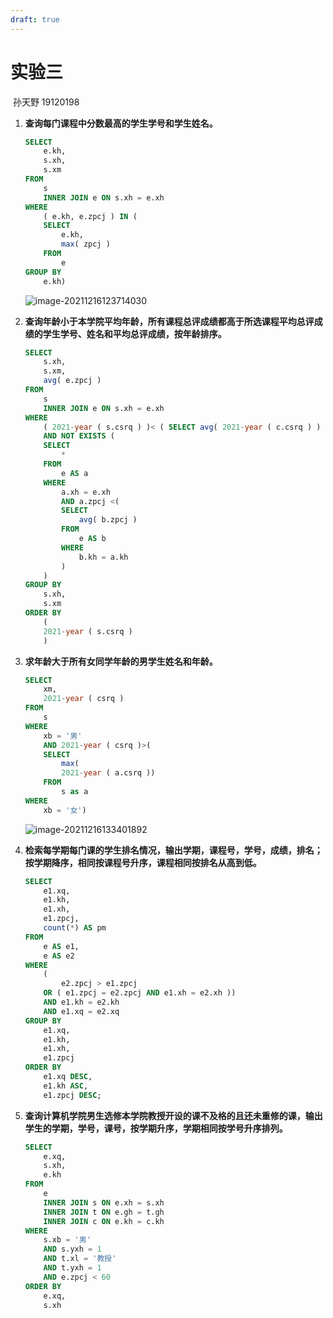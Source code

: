 ```yaml
---
draft: true
---
```


# 实验三

​																																	孙天野 19120198

1. **查询每门课程中分数最高的学生学号和学生姓名。**

    ```sql
    SELECT
    	e.kh,
    	s.xh,
    	s.xm 
    FROM
    	s
    	INNER JOIN e ON s.xh = e.xh 
    WHERE
    	( e.kh, e.zpcj ) IN (
    	SELECT
    		e.kh,
    		max( zpcj ) 
    	FROM
    		e 
    GROUP BY
    	e.kh)
    ```

    ![image-20211216123714030](https://markdown-1303167219.cos.ap-shanghai.myqcloud.com/image-20211216123714030.png)

2. **查询年龄小于本学院平均年龄，所有课程总评成绩都高于所选课程平均总评成绩的学生学号、姓名和平均总评成绩，按年龄排序。**

    ```sql
    SELECT
    	s.xh,
    	s.xm,
    	avg( e.zpcj ) 
    FROM
    	s
    	INNER JOIN e ON s.xh = e.xh 
    WHERE
    	( 2021-year ( s.csrq ) )< ( SELECT avg( 2021-year ( c.csrq ) ) FROM s AS c WHERE c.yxh = s.yxh ) 
    	AND NOT EXISTS (
    	SELECT
    		* 
    	FROM
    		e AS a 
    	WHERE
    		a.xh = e.xh 
    		AND a.zpcj <(
    		SELECT
    			avg( b.zpcj ) 
    		FROM
    			e AS b 
    		WHERE
    			b.kh = a.kh 
    		) 
    	) 
    GROUP BY
    	s.xh,
    	s.xm 
    ORDER BY
    	(
    	2021-year ( s.csrq ) 
    	)
    ```

3. **求年龄大于所有女同学年龄的男学生姓名和年龄。**

    ```sql
    SELECT
    	xm,
    	2021-year ( csrq ) 
    FROM
    	s 
    WHERE
    	xb = '男' 
    	AND 2021-year ( csrq )>(
    	SELECT
    		max(
    		2021-year ( a.csrq )) 
    	FROM
    		s as a
    WHERE
    	xb = '女')
    ```
    
    ![image-20211216133401892](https://markdown-1303167219.cos.ap-shanghai.myqcloud.com/image-20211216133401892.png)
    
4. **检索每学期每门课的学生排名情况，输出学期，课程号，学号，成绩，排名；按学期降序，相同按课程号升序，课程相同按排名从高到低。**

    ```sql
    SELECT
    	e1.xq,
    	e1.kh,
    	e1.xh,
    	e1.zpcj,	
    	count(*) AS pm 
    FROM
    	e AS e1,
    	e AS e2 
    WHERE
    	(
    		e2.zpcj > e1.zpcj 
    	OR ( e1.zpcj = e2.zpcj AND e1.xh = e2.xh )) 
    	AND e1.kh = e2.kh 
    	AND e1.xq = e2.xq 
    GROUP BY
    	e1.xq,
    	e1.kh,
    	e1.xh,
    	e1.zpcj
    ORDER BY
    	e1.xq DESC,
    	e1.kh ASC,
    	e1.zpcj DESC;
    ```

5. **查询计算机学院男生选修本学院教授开设的课不及格的且还未重修的课，输出学生的学期，学号，课号，按学期升序，学期相同按学号升序排列。**

    ```sql
    SELECT
    	e.xq,
    	s.xh,
    	e.kh 
    FROM
    	e
    	INNER JOIN s ON e.xh = s.xh
    	INNER JOIN t ON e.gh = t.gh
    	INNER JOIN c ON e.kh = c.kh 
    WHERE
    	s.xb = '男' 
    	AND s.yxh = 1 
    	AND t.xl = '教授' 
    	AND t.yxh = 1 
    	AND e.zpcj < 60 
    ORDER BY
    	e.xq,
    	s.xh
    ```
    

